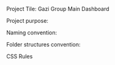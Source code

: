 Project Tile: Gazi Group Main Dashboard

Project purpose:

Naming convention:

Folder structures convention:

CSS Rules
